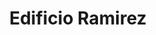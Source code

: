 ---
title: "Edificio Ramirez"
url: /san-juan-de-la-maguana/edificio-ramirez/
shop: centro comercial
---